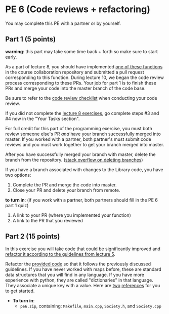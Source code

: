 PE 6 (Code reviews + refactoring)
==============

You may complete this PE with a partner or by yourself.

Part 1 (5 points)
------
__warning__: this part may take some time back + forth so make sure to start early.  

As a part of lecture 8, you should have implemented [one of these functions](https://docs.google.com/spreadsheets/d/1k1ZU4jLPY6iXOLUAed49HvafEWegVw6XY55woY0O1co/edit?usp=sharing) in the course collaboration repository and submitted a pull request corresponding to this function. During lecture 10, we began the code review process corresponding to these PRs. Your job for part 1 is to finish these PRs and merge your code into the master branch of the code base.

Be sure to refer to the [code review checklist](../lectures/7_git_branches_prs/code_review_checklist.md) when conducting your code review.

If you did not complete the [lecture 8 exercises](../lectures/8_ci_prs_unittesting/activities.md), go complete steps #3 and #4 now in the "Your Tasks section".

For full credit for this part of the programming exercise, you must both review someone else's PR _and_ have your branch successfully merged into master. If you worked with a partner, both partner's must submit code reviews and you must work together to get your branch merged into master.

After you have successfully merged your branch with master, delete the branch from the repository. ([stack overflow on deleting branches](https://stackoverflow.com/questions/2003505/how-do-i-delete-a-git-branch-locally-and-remotely))

If you have a branch associated with changes to the Library code, you have two options:
1. Complete the PR and merge the code into master.
2. Close your PR and delete your branch from remote.

__to turn in__: (if you work with a partner, both partners should fill in the PE 6 part 1 quiz)
1. A link to your PR (where you implemented your function)
2. A link to the PR that you reviewed

Part 2 (15 points)
------

In this exercise you will take code that could be significantly improved and [refactor it according to the guidelines from lecture 5](../lectures/5_coding_bash).

Refactor the [provided code](pe6_code/) so that it follows the previously discussed guidelines. If you have never worked with maps before, these are standard data structures that you will find in any language. If you have more experience with python, they are called "dictionaries" in that language. They associate a unique key with a value. Here are [two](https://en.cppreference.com/w/cpp/container/map) [references](https://www.geeksforgeeks.org/map-associative-containers-the-c-standard-template-library-stl/) for you to get started.
- __To turn in__:
    - `pe6.zip`, containing: `Makefile`, `main.cpp`, `Society.h`, and `Society.cpp`
